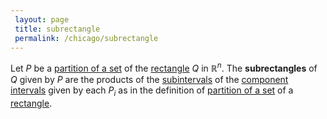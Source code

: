 ```yaml
---
 layout: page
 title: subrectangle
 permalink: /chicago/subrectangle
---
```

Let $P$ be a [partition of a set](https://mathgloss.github.io/MathGloss/chicago/partition_of_a_set) of the [rectangle](https://mathgloss.github.io/MathGloss/chicago/rectangle) $Q$ in $\mathbb R^n$. The **subrectangles** of $Q$ given by $P$ are the products of the [subintervals](https://mathgloss.github.io/MathGloss/chicago/subinterval) of the [component intervals](https://mathgloss.github.io/MathGloss/chicago/component_interval) given by each $P_i$ as in the definition of [partition of a set](https://mathgloss.github.io/MathGloss/chicago/partition_of_a_set) of a [rectangle](https://mathgloss.github.io/MathGloss/chicago/rectangle).